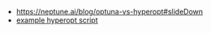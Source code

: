 -    https://neptune.ai/blog/optuna-vs-hyperopt#slideDown
-   [example hyperopt script](https://app.neptune.ai/jakub-czakon/blog-hpo/e/BLOG-433/source-code?path=source_code&file=search_optuna.py&attribute=files&filePath=.)

